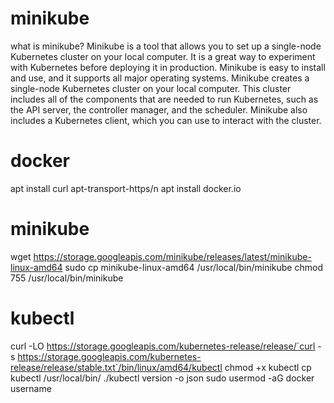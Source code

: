 # minikube
what is minikube?
Minikube is a tool that allows you to set up a single-node Kubernetes cluster on your local computer. It is a great way to experiment with Kubernetes before deploying it in production. Minikube is easy to install and use, and it supports all major operating systems.
Minikube creates a single-node Kubernetes cluster on your local computer. This cluster includes all of the components that are needed to run Kubernetes, such as the API server, the controller manager, and the scheduler. Minikube also includes a Kubernetes client, which you can use to interact with the cluster.
# docker
apt install curl apt-transport-https/n
apt install docker.io
# minikube
wget https://storage.googleapis.com/minikube/releases/latest/minikube-linux-amd64
sudo cp minikube-linux-amd64 /usr/local/bin/minikube
chmod 755 /usr/local/bin/minikube
# kubectl
curl -LO https://storage.googleapis.com/kubernetes-release/release/`curl -s https://storage.googleapis.com/kubernetes-release/release/stable.txt`/bin/linux/amd64/kubectl
chmod +x kubectl
cp kubectl /usr/local/bin/
./kubectl version -o json
sudo usermod -aG docker username 
